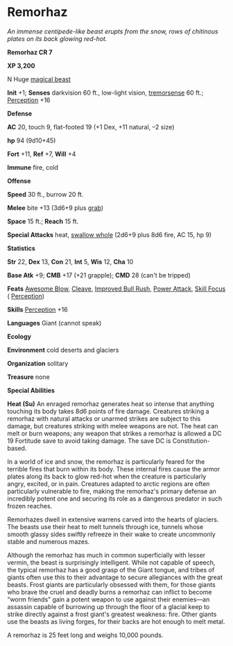 # Remorhaz

_An immense centipede-like beast erupts from the snow, rows of chitinous plates on its back glowing red-hot._

**Remorhaz CR 7**

**XP 3,200**

N Huge [magical beast](creatureTypes#_magical-beast)

**Init** +1; **Senses** darkvision 60 ft., low-light vision, [tremorsense](universalMonsterRules#_tremorsense) 60 ft.; [Perception](../skills/perception#_perception) +16

**Defense**

**AC** 20, touch 9, flat-footed 19 (+1 Dex, +11 natural, –2 size)

**hp** 94 (9d10+45)

**Fort** +11, **Ref** +7, **Will** +4

**Immune** fire, cold

**Offense**

**Speed** 30 ft., burrow 20 ft.

**Melee** bite +13 (3d6+9 plus [grab](universalMonsterRules#_grab))

**Space** 15 ft.; **Reach** 15 ft.

**Special Attacks** heat, [swallow whole](universalMonsterRules#_swallow-whole) (2d6+9 plus 8d6 fire, AC 15, hp 9)

**Statistics**

**Str** 22, **Dex** 13, **Con** 21, **Int** 5, **Wis** 12, **Cha** 10

**Base Atk** +9; **CMB** +17 (+21 grapple); **CMD** 28 (can't be tripped)

**Feats** [Awesome Blow](monsterFeats#_awesome-blow), [Cleave](../feats#_cleave), [Improved Bull Rush](../feats#_improved-bull-rush), [Power Attack](../feats#_power-attack), [Skill Focus](../feats#_skill-focus) ( [Perception](../skills/perception#_perception))

**Skills** [Perception](../skills/perception#_perception) +16

**Languages** Giant (cannot speak)

**Ecology**

**Environment** cold deserts and glaciers

**Organization** solitary

**Treasure** none

**Special Abilities**

**Heat (Su)** An enraged remorhaz generates heat so intense that anything touching its body takes 8d6 points of fire damage. Creatures striking a remorhaz with natural attacks or unarmed strikes are subject to this damage, but creatures striking with melee weapons are not. The heat can melt or burn weapons; any weapon that strikes a remorhaz is allowed a DC 19 Fortitude save to avoid taking damage. The save DC is Constitution-based.

In a world of ice and snow, the remorhaz is particularly feared for the terrible fires that burn within its body. These internal fires cause the armor plates along its back to glow red-hot when the creature is particularly angry, excited, or in pain. Creatures adapted to arctic regions are often particularly vulnerable to fire, making the remorhaz's primary defense an incredibly potent one and securing its role as a dangerous predator in such frozen reaches.

Remorhazes dwell in extensive warrens carved into the hearts of glaciers. The beasts use their heat to melt tunnels through ice, tunnels whose smooth glassy sides swiftly refreeze in their wake to create uncommonly stable and numerous mazes.

Although the remorhaz has much in common superficially with lesser vermin, the beast is surprisingly intelligent. While not capable of speech, the typical remorhaz has a good grasp of the Giant tongue, and tribes of giants often use this to their advantage to secure allegiances with the great beasts. Frost giants are particularly obsessed with them, for those giants who brave the cruel and deadly burns a remorhaz can inflict to become “worm friends” gain a potent weapon to use against their enemies—an assassin capable of burrowing up through the floor of a glacial keep to strike directly against a frost giant's greatest weakness: fire. Other giants use the beasts as living forges, for their backs are hot enough to melt metal.

A remorhaz is 25 feet long and weighs 10,000 pounds.

